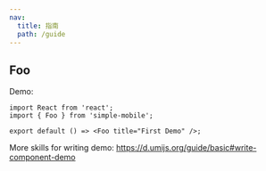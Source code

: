 ```yaml
---
nav:
  title: 指南
  path: /guide
---
```


## Foo

Demo:

```tsx
import React from 'react';
import { Foo } from 'simple-mobile';

export default () => <Foo title="First Demo" />;
```

More skills for writing demo: https://d.umijs.org/guide/basic#write-component-demo
